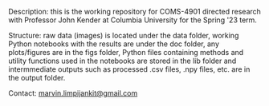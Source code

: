 Description: this is the working repository for COMS-4901 directed research with Professor John Kender at Columbia University for the Spring '23 term. 

Structure: raw data (images) is located under the data folder, working Python notebooks with the results are under the doc folder, any plots/figures are in the figs folder, Python files containing methods and utility functions used in the notebooks are stored in the lib folder and intermmediate outputs such as processed .csv files, .npy files, etc. are in the output folder. 

Contact: marvin.limpijankit@gmail.com
